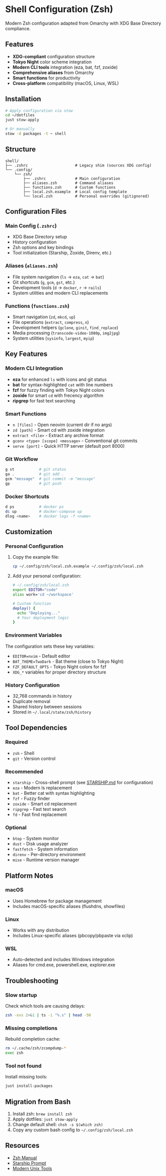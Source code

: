# Shell Configuration (Zsh)

Modern Zsh configuration adapted from Omarchy with XDG Base Directory compliance.

## Features

- **XDG-compliant** configuration structure
- **Tokyo Night** color scheme integration
- **Modern CLI tools** integration (eza, bat, fzf, zoxide)
- **Comprehensive aliases** from Omarchy
- **Smart functions** for productivity
- **Cross-platform** compatibility (macOS, Linux, WSL)

## Installation

```bash
# Apply configuration via stow
cd ~/dotfiles
just stow-apply

# Or manually
stow -d packages -t ~ shell
```

## Structure

```
shell/
├── .zshrc                     # Legacy shim (sources XDG config)
└── .config/
    └── zsh/
        ├── .zshrc             # Main configuration
        ├── aliases.zsh        # Command aliases
        ├── functions.zsh      # Custom functions
        ├── local.zsh.example  # Local config template
        └── local.zsh          # Personal overrides (gitignored)
```

## Configuration Files

### Main Config (`.zshrc`)
- XDG Base Directory setup
- History configuration
- Zsh options and key bindings
- Tool initialization (Starship, Zoxide, Direnv, etc.)

### Aliases (`aliases.zsh`)
- File system navigation (`ls` → `eza`, `cat` → `bat`)
- Git shortcuts (`g`, `gcm`, `gst`, etc.)
- Development tools (`d` → `docker`, `r` → `rails`)
- System utilities and modern CLI replacements

### Functions (`functions.zsh`)
- Smart navigation (`zd`, `mkcd`, `up`)
- File operations (`extract`, `compress`, `n`)
- Development helpers (`gclone`, `ginit`, `find_replace`)
- Media processing (`transcode-video-1080p`, `img2jpg`)
- System utilities (`sysinfo`, `largest`, `myip`)

## Key Features

### Modern CLI Integration
- **eza** for enhanced `ls` with icons and git status
- **bat** for syntax-highlighted `cat` with line numbers
- **fzf** for fuzzy finding with Tokyo Night colors
- **zoxide** for smart `cd` with frecency algorithm
- **ripgrep** for fast text searching

### Smart Functions
- `n [files]` - Open neovim (current dir if no args)
- `zd [path]` - Smart cd with zoxide integration
- `extract <file>` - Extract any archive format
- `gconv <type> [scope] <message>` - Conventional git commits
- `serve [port]` - Quick HTTP server (default port 8000)

### Git Workflow
```bash
g st           # git status
ga .           # git add .
gcm "message"  # git commit -m "message"
gp             # git push
```

### Docker Shortcuts
```bash
d ps           # docker ps
dc up          # docker-compose up
dlog <name>    # docker logs -f <name>
```

## Customization

### Personal Configuration
1. Copy the example file:
   ```bash
   cp ~/.config/zsh/local.zsh.example ~/.config/zsh/local.zsh
   ```

2. Add your personal configuration:
   ```bash
   # ~/.config/zsh/local.zsh
   export EDITOR="code"
   alias work='cd ~/workspace'
   
   # Custom function
   deploy() {
     echo "Deploying..."
     # Your deployment logic
   }
   ```

### Environment Variables
The configuration sets these key variables:
- `EDITOR=nvim` - Default editor
- `BAT_THEME=TwoDark` - Bat theme (close to Tokyo Night)
- `FZF_DEFAULT_OPTS` - Tokyo Night colors for fzf
- `XDG_*` variables for proper directory structure

### History Configuration
- 32,768 commands in history
- Duplicate removal
- Shared history between sessions
- Stored in `~/.local/state/zsh/history`

## Tool Dependencies

### Required
- `zsh` - Shell
- `git` - Version control

### Recommended
- `starship` - Cross-shell prompt (see [STARSHIP.md](STARSHIP.md) for configuration)
- `eza` - Modern ls replacement
- `bat` - Better cat with syntax highlighting
- `fzf` - Fuzzy finder
- `zoxide` - Smart cd replacement
- `ripgrep` - Fast text search
- `fd` - Fast find replacement

### Optional
- `btop` - System monitor
- `dust` - Disk usage analyzer
- `fastfetch` - System information
- `direnv` - Per-directory environment
- `mise` - Runtime version manager

## Platform Notes

### macOS
- Uses Homebrew for package management
- Includes macOS-specific aliases (flushdns, showfiles)

### Linux
- Works with any distribution
- Includes Linux-specific aliases (pbcopy/pbpaste via xclip)

### WSL
- Auto-detected and includes Windows integration
- Aliases for cmd.exe, powershell.exe, explorer.exe

## Troubleshooting

### Slow startup
Check which tools are causing delays:
```bash
zsh -xvs 2>&1 | ts -i "%.s" | head -50
```

### Missing completions
Rebuild completion cache:
```bash
rm ~/.cache/zsh/zcompdump-*
exec zsh
```

### Tool not found
Install missing tools:
```bash
just install-packages
```

## Migration from Bash

1. Install zsh: `brew install zsh`
2. Apply dotfiles: `just stow-apply`
3. Change default shell: `chsh -s $(which zsh)`
4. Copy any custom bash config to `~/.config/zsh/local.zsh`

## Resources

- [Zsh Manual](http://zsh.sourceforge.net/Doc/)
- [Starship Prompt](https://starship.rs/)
- [Modern Unix Tools](https://github.com/ibraheemdev/modern-unix)